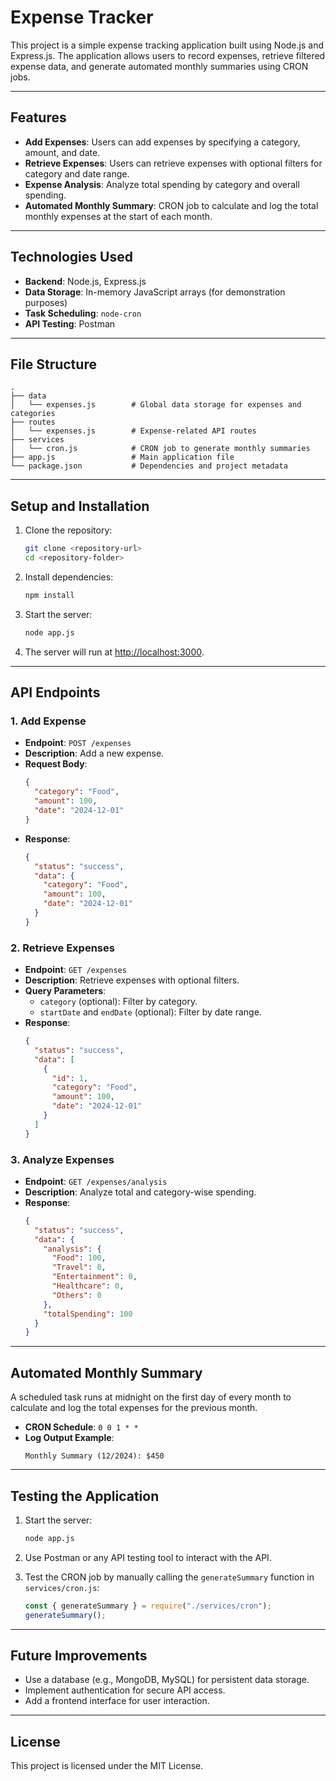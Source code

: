 # Expense Tracker

This project is a simple expense tracking application built using Node.js and Express.js. The application allows users to record expenses, retrieve filtered expense data, and generate automated monthly summaries using CRON jobs.

---

## Features

- **Add Expenses**: Users can add expenses by specifying a category, amount, and date.
- **Retrieve Expenses**: Users can retrieve expenses with optional filters for category and date range.
- **Expense Analysis**: Analyze total spending by category and overall spending.
- **Automated Monthly Summary**: CRON job to calculate and log the total monthly expenses at the start of each month.

---

## Technologies Used

- **Backend**: Node.js, Express.js
- **Data Storage**: In-memory JavaScript arrays (for demonstration purposes)
- **Task Scheduling**: `node-cron`
- **API Testing**: Postman

---

## File Structure

```
.
├── data
│   └── expenses.js        # Global data storage for expenses and categories
├── routes
│   └── expenses.js        # Expense-related API routes
├── services
│   └── cron.js            # CRON job to generate monthly summaries
├── app.js                 # Main application file
└── package.json           # Dependencies and project metadata
```

---

## Setup and Installation

1. Clone the repository:
   ```bash
   git clone <repository-url>
   cd <repository-folder>
   ```

2. Install dependencies:
   ```bash
   npm install
   ```

3. Start the server:
   ```bash
   node app.js
   ```

4. The server will run at [http://localhost:3000](http://localhost:3000).

---

## API Endpoints

### **1. Add Expense**
- **Endpoint**: `POST /expenses`
- **Description**: Add a new expense.
- **Request Body**:
  ```json
  {
    "category": "Food",
    "amount": 100,
    "date": "2024-12-01"
  }
  ```
- **Response**:
  ```json
  {
    "status": "success",
    "data": {
      "category": "Food",
      "amount": 100,
      "date": "2024-12-01"
    }
  }
  ```

### **2. Retrieve Expenses**
- **Endpoint**: `GET /expenses`
- **Description**: Retrieve expenses with optional filters.
- **Query Parameters**:
  - `category` (optional): Filter by category.
  - `startDate` and `endDate` (optional): Filter by date range.
- **Response**:
  ```json
  {
    "status": "success",
    "data": [
      {
        "id": 1,
        "category": "Food",
        "amount": 100,
        "date": "2024-12-01"
      }
    ]
  }
  ```

### **3. Analyze Expenses**
- **Endpoint**: `GET /expenses/analysis`
- **Description**: Analyze total and category-wise spending.
- **Response**:
  ```json
  {
    "status": "success",
    "data": {
      "analysis": {
        "Food": 100,
        "Travel": 0,
        "Entertainment": 0,
        "Healthcare": 0,
        "Others": 0
      },
      "totalSpending": 100
    }
  }
  ```

---

## Automated Monthly Summary

A scheduled task runs at midnight on the first day of every month to calculate and log the total expenses for the previous month.

- **CRON Schedule**: `0 0 1 * *`
- **Log Output Example**:
  ```
  Monthly Summary (12/2024): $450
  ```

---

## Testing the Application

1. Start the server:
   ```bash
   node app.js
   ```

2. Use Postman or any API testing tool to interact with the API.

3. Test the CRON job by manually calling the `generateSummary` function in `services/cron.js`:
   ```javascript
   const { generateSummary } = require("./services/cron");
   generateSummary();
   ```

---

## Future Improvements

- Use a database (e.g., MongoDB, MySQL) for persistent data storage.
- Implement authentication for secure API access.
- Add a frontend interface for user interaction.

---

## License

This project is licensed under the MIT License.
